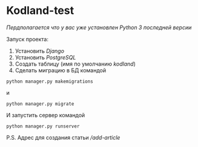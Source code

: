 # Kodland-test

*Пердполагается что у вас уже установлен Python 3 последней версии*

Запуск проекта:
1. Установить *Django*
2. Установить *PostgreSQL*
3. Создать таблицу (имя по умолчанию *kodland*)
4. Сделать миграцию в БД командой
```
python manager.py makemigrations
```
и
```
python manager.py migrate
```

И запустить сервер командой
```
python manager.py runserver
```

P.S. Адрес для создания статьи */add-article*